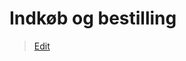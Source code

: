 # Indkøb og bestilling

> [Edit](https://github.com/FMDatahub/Portal/blob/main/docs/Moduler/Okonomistyring/IndkobOgBestilling.md)
